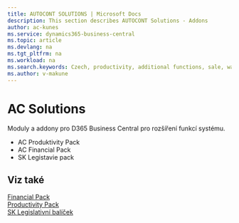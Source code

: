 ```yaml
---
title: AUTOCONT SOLUTIONS | Microsoft Docs
description: This section describes AUTOCONT Solutions - Addons
author: ac-kunes
ms.service: dynamics365-business-central
ms.topic: article
ms.devlang: na
ms.tgt_pltfrm: na
ms.workload: na
ms.search.keywords: Czech, productivity, additional functions, sale, warehouse, invoicing, barcode, claims, transportation, workflow
ms.author: v-makune
---
```


# AC Solutions

Moduly a addony pro D365 Business Central pro rozšíření funkcí systému.


- AC Produktivity Pack 
- AC Financial Pack
- SK Legistavie pack
 

## Viz také
[Financial Pack](AC-FinancialPack/ac-finance-pack.md)  
[Productivity Pack](AC-ProductivityPack/ac-productivity-pack.md)  
[SK Legislativní balíček](AC-SK/ac-sk-legislative-pack.md)